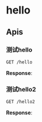 # hello



## Apis

### 测试hello

```text
GET /hello
```
**Response**:


### 测试hello2

```text
GET /hello2
```
**Response**:

